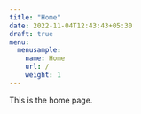 ```yaml
---
title: "Home"
date: 2022-11-04T12:43:43+05:30
draft: true
menu:
  menusample:
    name: Home
    url: /
    weight: 1
---
```


This is the home page.
